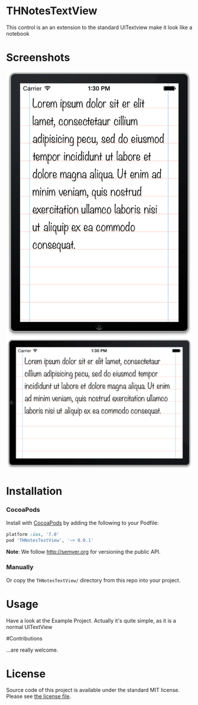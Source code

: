 THNotesTextView
===

This control is an an extension to the standard UITextview make it look like a notebook

# Screenshots

![iPhone Portrait](/Screenshots/Screenshot1.png?raw=true)
![iPhone Landscape](/Screenshots/Screenshot2.png?raw=true)

# Installation

### CocoaPods

Install with [CocoaPods](http://cocoapods.org) by adding the following to your Podfile:

``` ruby
platform :ios, '7.0'
pod 'THNotesTextView', '~> 0.0.1'
```

**Note**: We follow http://semver.org for versioning the public API.

### Manually

Or copy the `THNotesTextView/` directory from this repo into your project.

# Usage

Have a look at the Example Project.
Actually it's quite simple, as it is a normal UITextView

#Contributions

...are really welcome.

# License

Source code of this project is available under the standard MIT license. Please see [the license file](LICENSE.md).


